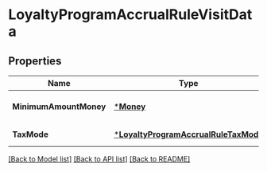 # LoyaltyProgramAccrualRuleVisitData

## Properties
Name | Type | Description | Notes
------------ | ------------- | ------------- | -------------
**MinimumAmountMoney** | [***Money**](Money.md) |  | [optional] [default to null]
**TaxMode** | [***LoyaltyProgramAccrualRuleTaxMode**](LoyaltyProgramAccrualRuleTaxMode.md) |  | [default to null]

[[Back to Model list]](../README.md#documentation-for-models) [[Back to API list]](../README.md#documentation-for-api-endpoints) [[Back to README]](../README.md)

